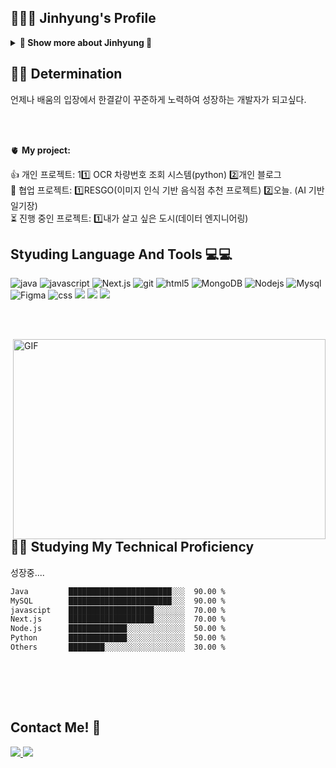## 👨🏻‍💻 Jinhyung's Profile
<details>
<summary><strong>🔬 Show  more about Jinhyung 🔬</strong></summary>

## 🎓 Education
- 한경국립대학교 컴퓨터공학과 (2019.03 ~ 2024.12)

## 🏆 Awards


## 🌱 Certificates
- 정보처리기사
- SQLD
- 컴퓨터활용능력 2급
- TOEIC Speaking
</details>

## 👨‍💻 Determination
언제나 배움의 입장에서 한결같이 꾸준하게 노력하여 성장하는 개발자가 되고싶다.


</br></br>

🫀 **My project:**
<!-- TODO-IST:START -->
👍  개인 프로젝트: 1️:one: OCR 차량번호 조회 시스템(python) 2️⃣개인 블로그         
🤝  협업 프로젝트: 1️⃣RESGO(이미지 인식 기반 음식점 추천 프로젝트) 2️⃣오늘. (AI 기반 일기장)                       
⏳  진행 중인 프로젝트: 1️⃣내가 살고 싶은 도시(데이터 엔지니어링)
<!-- TODO-IST:END -->

<h2> Styuding Language And Tools 💻💻 </h2>
<p>
  <img alt="java" src="https://img.shields.io/badge/-Java-blueviolet?style=flat-square&logo=coffeescript&logoColor=white" />
  <img alt="javascript" src="https://img.shields.io/badge/-javascript-FFCA28?style=flat-square&logo=javascript&logoColor=white" />
  <img alt="Next.js" src="https://img.shields.io/badge/-Nextjs-13aa52?style=flat-square&logo=Next.js&logoColor=white" /> 
  <img alt="git" src="https://img.shields.io/badge/-Git-F05032?style=flat-square&logo=git&logoColor=white" />
  <img alt="html5" src="https://img.shields.io/badge/-HTML5-E34F26?style=flat-square&logo=html5&logoColor=white" />
  <img alt="MongoDB" src="https://img.shields.io/badge/-MongoDB-13aa52?style=flat-square&logo=mongodb&logoColor=white" />
  <img alt="Nodejs" src="https://img.shields.io/badge/-Nodejs-43853d?style=flat-square&logo=Node.js&logoColor=white" />
  <img alt="Mysql" src="https://img.shields.io/badge/-MySQL-white?style=flat-square&logo=mysql&logoColor=black" />
  <img alt="Figma" src="https://img.shields.io/badge/-Figma-red?style=flat-square&logo=figma&logoColor=white" />
  <img alt="css" src="https://img.shields.io/badge/-CSS-45b8d8?style=flat-square&logo=css3&logoColor=white" />
  <img src="https://img.shields.io/badge/IntelliJ-000000?style=flat&logo=intellijidea&logoColor=white"/>
  <img src="https://img.shields.io/badge/Spring-6DB33F?style=flat&logo=spring&logoColor=white"/>
  <img src="https://img.shields.io/badge/Spring Boot-6DB33F?style=flat&logo=spring-boot&logoColor=white"/>
  </p>

</br></br>
  
<img align="right" alt="GIF" src="https://github.com/abhisheknaiidu/abhisheknaiidu/blob/master/code.gif?raw=true" width="500" height="320" />  
<h2> 🌱🌱 Studying My Technical Proficiency </h2>  
<p> 성장중.... </p>

  ```txt
Java         ███████████████████████░░░  90.00 %
MySQL        ███████████████████████░░░  90.00 %
javascipt    ███████████████████░░░░░░░  70.00 %
Next.js      ███████████████████░░░░░░░  70.00 %
Node.js      █████████████░░░░░░░░░░░░░  50.00 %
Python       █████████████░░░░░░░░░░░░░  50.00 %
Others       ████████░░░░░░░░░░░░░░░░░░  30.00 %
```
</br></br>
  

</br>
<h2> Contact Me! 💌</h2>
<a href="https://www.instagram.com/imk.h_/"><img src="https://img.shields.io/badge/Instagram-ff6964?style=plastic-square&logo=instagram&logoColor=pink"/>
<a href="https://imkchannel.vercel.app/"><img src="https://img.shields.io/badge/Click me!-6DB33F?style=flat&logo=click&logoColor=white"/>

